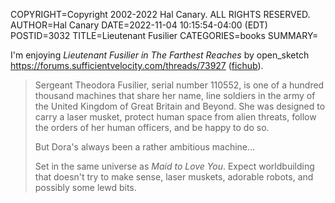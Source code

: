 COPYRIGHT=Copyright 2002-2022 Hal Canary. ALL RIGHTS RESERVED.
AUTHOR=Hal Canary
DATE=2022-11-04 10:15:54-04:00 (EDT)
POSTID=3032
TITLE=Lieutenant Fusilier
CATEGORIES=books
SUMMARY=

I'm enjoying _Lieutenant Fusilier in The Farthest Reaches_ by open\_sketch
<https://forums.sufficientvelocity.com/threads/73927>
([fichub](https://fichub.net/legacy/epub_export?q=https://forums.sufficientvelocity.com/threads/73927)).

>   Sergeant Theodora Fusilier, serial number 110552, is one of a hundred
>   thousand machines that share her name, line soldiers in the army of the
>   United Kingdom of Great Britain and Beyond. She was designed to carry a
>   laser musket, protect human space from alien threats, follow the orders of
>   her human officers, and be happy to do so.
>
>   But Dora's always been a rather ambitious machine…
>
>   Set in the same universe as _Maid to Love You_. Expect worldbuilding that
>   doesn't try to make sense, laser muskets, adorable robots, and possibly
>   some lewd bits.
